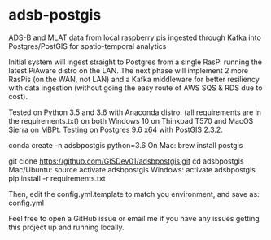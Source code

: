 # adsb-postgis
ADS-B and MLAT data from local raspberry pis ingested through Kafka into Postgres/PostGIS for spatio-temporal analytics

Initial system will ingest straight to Postgres from a single RasPi running the latest PiAware distro on the LAN.
The next phase will implement 2 more RasPis (on the WAN, not LAN) and a Kafka middleware for better resiliency
with data ingestion (without going the easy route of AWS SQS & RDS due to cost).

Tested on Python 3.5 and 3.6 with Anaconda distro. (all requirements are in the requirements.txt) on both
Windows 10 on Thinkpad T570 and MacOS Sierra on MBPt. Testing on Postgres 9.6 x64 with PostGIS 2.3.2.

conda create -n adsbpostgis python=3.6
On Mac: brew install postgis

git clone https://github.com/GISDev01/adsbpostgis.git
cd adsbpostgis
Mac/Ubuntu: source activate adsbpostgis
Windows:    activate adsbpostgis
pip install -r requirements.txt

Then, edit the config.yml.template to match you environment, and save as: config.yml

Feel free to open a GitHub issue or email me if you have any issues getting this project up and running locally.